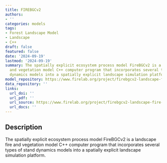 ```yaml
---
title: FIREBGCv2
authors:
- ''
categories: models
tags:
- Forest Landscape Model
- Landscape
- C++
draft: false
featured: false
date: '2024-09-19'
lastmod: '2024-09-19'
summary: The spatially explicit ecosystem process model FireBGCv2 is a landscape fire
  and vegetation model C++ computer program that incorporates several types of stand
  dynamics models into a spatially explicit landscape simulation platform.
model_repository: https://www.firelab.org/project/firebgcv2-landscape-fire-model
data_repository: ''
links:
  url_doi: ''
  url_pdf: ''
  url_source: https://www.firelab.org/project/firebgcv2-landscape-fire-model
  url_docs: ''
---
```


## Description

The spatially explicit ecosystem process model FireBGCv2 is a landscape fire and vegetation model C++ computer program that incorporates several types of stand dynamics models into a spatially explicit landscape simulation platform.

